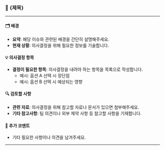 ### 📝 **{제목}**

---

#### 🗂 **배경**
- **요약**: 해당 이슈와 관련된 배경을 간단히 설명해주세요.
- **현재 상황**: 의사결정을 위해 필요한 정보를 기술합니다.

#### 💡 **의사결정 항목**
- **결정이 필요한 항목**: 의사결정을 내려야 하는 항목을 목록으로 작성합니다.
  - 예시: 옵션 A 선택 시 장단점
  - 예시: 옵션 B 선택 시 예상되는 영향

#### 🔍 **검토할 사항**
- **관련 자료**: 의사결정을 위해 참고할 자료나 문서가 있으면 첨부해주세요.
- **기타 참고사항**: 팀 의견이나 외부 제약 사항 등 참고할 사항을 기재합니다.

#### 📌 **추가 코멘트**
- 기타 필요한 사항이나 의견을 남겨주세요.

---
